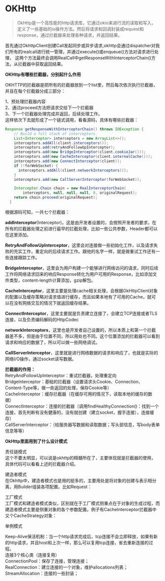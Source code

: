 # OKHttp

>OkHttp是一个高性能的http请求库，它通过okio来进行流的读取和写入，定义了一些基础的io操作方法。然后将请求和回调封装成request和response，通过拦截器来处理各种请求，并返回结果。  

首先通过OkhttpClient创建Call发起同步或异步请求,okhttp会通过dispatcher对我们所有的realcall进行统一管理，并通过execute()或enqueue()方法对请求进行处理，
这两个方法最终会调用RealCall中getResponseWithInterceptorChain()方法，从拦截器中获取返回结果。

**OKHttp有哪些拦截器，分别起什么作用**

OKHTTP的拦截器是把所有的拦截器放到一个list里，然后每次依次执行拦截器，并且在每个拦截器分成三部分：

1、预处理拦截器内容  
2、通过proceed方法把请求交给下一个拦截器  
3、下一个拦截器处理完成并返回，后续处理工作。  
这样依次下去就形成了一个链式调用，看看源码，具体有哪些拦截器：
```java
Response getResponseWithInterceptorChain() throws IOException {
    // Build a full stack of interceptors.
    List<Interceptor> interceptors = new ArrayList<>();
    interceptors.addAll(client.interceptors());
    interceptors.add(retryAndFollowUpInterceptor);
    interceptors.add(new BridgeInterceptor(client.cookieJar()));
    interceptors.add(new CacheInterceptor(client.internalCache()));
    interceptors.add(new ConnectInterceptor(client));
    if (!forWebSocket) {
      interceptors.addAll(client.networkInterceptors());
    }
    interceptors.add(new CallServerInterceptor(forWebSocket));

    Interceptor.Chain chain = new RealInterceptorChain(
        interceptors, null, null, null, 0, originalRequest);
    return chain.proceed(originalRequest);
  }
```
根据源码可知，一共七个拦截器：

**addInterceptor**(Interceptor)，这是由开发者设置的，会按照开发者的要求，在所有的拦截器处理之前进行最早的拦截处理，比如一些公共参数，Header都可以在这里添加。

**RetryAndFollowUpInterceptor**，这里会对连接做一些初始化工作，以及请求失败的充实工作，重定向的后续请求工作。跟他的名字一样，就是做重试工作还有一些连接跟踪工作。

**BridgeInterceptor**，这里会为用户构建一个能够进行网络访问的请求，同时后续工作将网络请求回来的响应Response转化为用户可用的Response，比如添加文件类型，content-length计算添加，gzip解包。

**CacheInterceptor**，这里主要是处理cache相关处理，会根据OkHttpClient对象的配置以及缓存策略对请求值进行缓存，而且如果本地有了可⽤的Cache，就可以在没有网络交互的情况下就返回缓存结果。

**ConnectInterceptor**，这里主要就是负责建立连接了，会建立TCP连接或者TLS连接，以及负责编码解码的HttpCodec

**networkInterceptors**，这里也是开发者自己设置的，所以本质上和第一个拦截器差不多，但是由于位置不同，所以用处也不同。这个位置添加的拦截器可以看到请求和响应的数据了，所以可以做一些网络调试。

**CallServerInterceptor**，这里就是进行网络数据的请求和响应了，也就是实际的网络I/O操作，通过socket读写数据。

**拦截器的作用：**  
RetryAndFollowUpInterceptor：重试拦截器，处理重定向  
BridgeInterceptor：基础的拦截器（设置请求头Cookie、Connection、Content-Type等，做一些返回的处理，保存Cookie等）  
CacheInterceptor：缓存拦截器（在缓存可用的情况下，读取本地的缓存的数据）  
ConnectInterceptor：连接的拦截器（调用findHealthyConnection()：找到一个连接，首先判断有没有健康的，没有就创建（建立socket，握手连接），连接缓存）  
CallServerInterceptor：（给服务器写数据和读取数据；写头部信息，写body表单信息等等）  

**OkHttp里面用到了什么设计模式**

责任链模式  
这个不要太明显，可以说是okhttp的精髓所在了，主要体现就是拦截器的使用，具体代码可以看看上述的拦截器介绍。

建造者模式  
在Okhttp中，建造者模式也是用的挺多的，主要用处是将对象的创建与表示相分离，用Builder组装各项配置。比如Request：

工厂模式  
工厂模式和建造者模式类似，区别就在于工厂模式侧重点在于对象的生成过程，而建造者模式主要是侧重对象的各个参数配置。例子有CacheInterceptor拦截器中又个CacheStrategy对象：

单例模式

Keep-Alive保活机制：当一个http请求完成后，tcp连接不会立即释放，如果有新的http请求，并且host和上次一样，那么可以复用tcp连接，省去重新连接的过程。  
连接3个核心类（连接复用）  
ConnectionPool：保存了连接，管理连接；  
RealConnection：建立连接的一个对象，维护allocations列表；  
StreamAllocation：连接的一些封装；